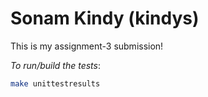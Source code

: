# Sonam Kindy (kindys)

This is my assignment-3 submission!

*To run/build the tests*:
```sh
make unittestresults
```

